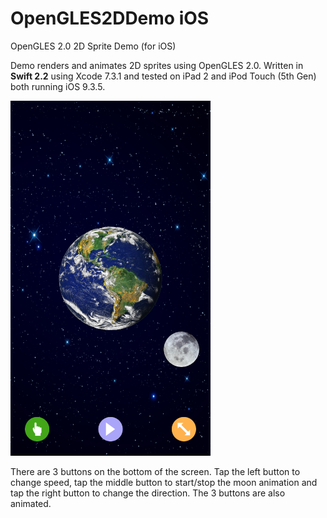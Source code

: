 OpenGLES2DDemo iOS
==================

OpenGLES 2.0 2D Sprite Demo (for iOS)

Demo renders and animates 2D sprites using OpenGLES 2.0.
Written in <b>Swift 2.2</b> using Xcode 7.3.1 and tested on iPad 2 and iPod Touch (5th Gen) both running iOS 9.3.5.

<img src="screenshots/ScreenShot1.png" width="320" height="568" title="Screen Shot">

There are 3 buttons on the bottom of the screen. Tap the left button to change speed, tap the middle button to start/stop
the moon animation and tap the right button to change the direction.
The 3 buttons are also animated.
